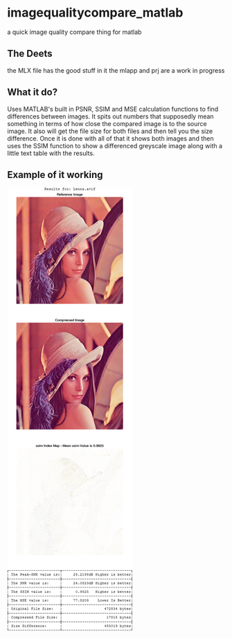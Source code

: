 # imagequalitycompare_matlab
a quick image quality compare thing for matlab

## The Deets
the MLX file has the good stuff in it
the mlapp and prj are a work in progress

## What it do?
Uses MATLAB's built in PSNR, SSIM and MSE calculation functions to find differences between images. It spits out numbers that supposedly mean something in terms of how close the compared image is to the source image. It also will get the file size for both files and then tell you the size difference. Once it is done with all of that it shows both images and then uses the SSIM function to show a differenced greyscale image along with a little text table with the results.

## Example of it working

![](https://raw.githubusercontent.com/navjack/imagequalitycompare_matlab/master/Preview.jpg)
